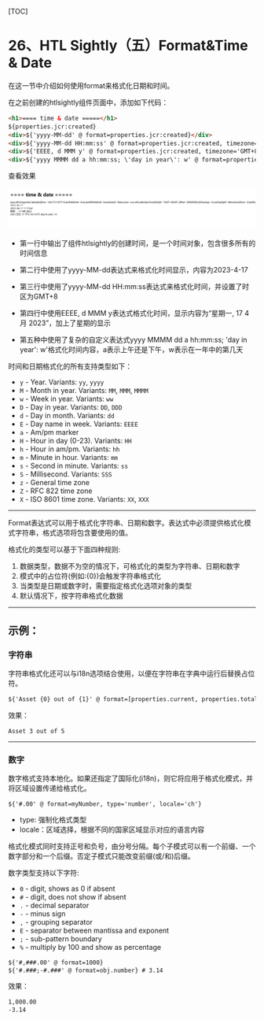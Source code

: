 [TOC]

# 26、HTL Sightly（五）Format&Time & Date

在这一节中介绍如何使用format来格式化日期和时间。

在之前创建的htlsightly组件页面中，添加如下代码：

```html
<h1>==== time & date =====</h1>
${properties.jcr:created}
<div>${'yyyy-MM-dd' @ format=properties.jcr:created}</div>
<div>${'yyyy-MM-dd HH:mm:ss' @ format=properties.jcr:created, timezone='GMT+8'}</div>
<div>${'EEEE, d MMM y' @ format=properties.jcr:created, timezone='GMT+8', locale='zh'}</div>
<div>${'yyyy MMMM dd a hh:mm:ss; \'day in year\': w' @ format=properties.jcr:created, timezone='GMT+8', locale='zh'}</div>
```

查看效果

![image-20230417173435655](./05_Time&Date.assets/image-20230417173435655.png)

- 第一行中输出了组件htlsightly的创建时间，是一个时间对象，包含很多所有的时间信息

- 第二行中使用了yyyy-MM-dd表达式来格式化时间显示，内容为2023-4-17
- 第三行中使用了yyyy-MM-dd HH:mm:ss表达式来格式化时间，并设置了时区为GMT+8
- 第四行中使用EEEE, d MMM y表达式格式化时间，显示内容为“星期一, 17 4月 2023”，加上了星期的显示
- 第五种中使用了复杂的自定义表达式yyyy MMMM dd a hh:mm:ss; \'day in year\': w'格式化时间内容，a表示上午还是下午，w表示在一年中的第几天

时间和日期格式化的所有支持类型如下：

- `y` - Year. Variants: `yy`, `yyyy`
- `M` - Month in year. Variants: `MM`, `MMM`, `MMMM`
- `w` - Week in year. Variants: `ww`
- `D` - Day in year. Variants: `DD`, `DDD`
- `d` - Day in month. Variants: `dd`
- `E` - Day name in week. Variants: `EEEE`
- `a` - Am/pm marker
- `H` - Hour in day (0-23). Variants: `HH`
- `h` - Hour in am/pm. Variants: `hh`
- `m` - Minute in hour. Variants: `mm`
- `s` - Second in minute. Variants: `ss`
- `S` - Millisecond. Variants: `SSS`
- `z` - General time zone
- `Z` - RFC 822 time zone
- `X` - ISO 8601 time zone. Variants: `XX`, `XXX`

------

Format表达式可以用于格式化字符串、日期和数字。表达式中必须提供格式化模式字符串，格式选项将包含要使用的值。

格式化的类型可以基于下面四种规则:

1. 数据类型，数据不为空的情况下，可格式化的类型为字符串、日期和数字
2. 模式中的占位符(例如:{0})会触发字符串格式化
3. 当类型是日期或数字时，需要指定格式化选项对象的类型
4. 默认情况下，按字符串格式化数据

------

## 示例：

### 字符串

字符串格式化还可以与i18n选项结合使用，以便在字符串在字典中运行后替换占位符。

```html
${'Asset {0} out of {1}' @ format=[properties.current, properties.total]}
```

效果：

```shell
Asset 3 out of 5
```

------

### 数字

数字格式支持本地化。如果还指定了国际化(i18n)，则它将应用于格式化模式，并将区域设置传递给格式化。

```shell
${'#.00' @ format=myNumber, type='number', locale='ch'}
```

- type: 强制化格式类型
- locale：区域选择，根据不同的国家区域显示对应的语言内容

格式化模式同时支持正号和负号，由分号分隔。每个子模式可以有一个前缀、一个数字部分和一个后缀。否定子模式只能改变前缀(或/和)后缀。

数字类型支持以下字符:

- `0` - digit, shows as 0 if absent
- `#` - digit, does not show if absent
- `.` - decimal separator
- `-` - minus sign
- `,` - grouping separator
- `E` - separator between mantissa and exponent
- `;` - sub-pattern boundary
- `%` - multiply by 100 and show as percentage

```shell
${'#,###.00' @ format=1000}
${'#.###;-#.###' @ format=obj.number} # 3.14
```

效果：

```shell
1,000.00
-3.14
```
